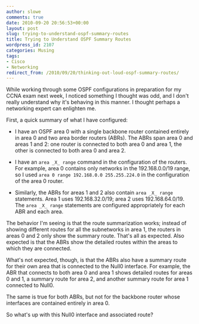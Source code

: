 ```yaml
---
author: slowe
comments: true
date: 2010-09-20 20:56:53+00:00
layout: post
slug: trying-to-understand-ospf-summary-routes
title: Trying to Understand OSPF Summary Routes
wordpress_id: 2107
categories: Musing
tags:
- Cisco
- Networking
redirect_from: /2010/09/20/thinking-out-loud-ospf-summary-routes/
---
```


While working through some OSPF configurations in preparation for my CCNA exam next week, I noticed something I thought was odd, and I don't really understand why it's behaving in this manner. I thought perhaps a networking expert can enlighten me.

First, a quick summary of what I have configured:

* I have an OSPF area 0 with a single backbone router contained entirely in area 0 and two area border routers (ABRs). The ABRs span area 0 and areas 1 and 2: one router is connected to both area 0 and area 1, the other is connected to both area 0 and area 2.

* I have an `area _X_ range` command in the configuration of the routers. For example, area 0 contains only networks in the 192.168.0.0/19 range, so I used `area 0 range 192.168.0.0 255.255.224.0` in the configuration of the area 0 router.

* Similarly, the ABRs for areas 1 and 2 also contain `area _X_ range` statements. Area 1 uses 192.168.32.0/19; area 2 uses 192.168.64.0/19. The `area _X_ range` statements are configured appropriately for each ABR and each area.

The behavior I'm seeing is that the route summarization works; instead of showing different routes for all the subnetworks in area 1, the routers in areas 0 and 2 only show the summary route. That's all as expected. Also expected is that the ABRs show the detailed routes within the areas to which they are connected.

What's not expected, though, is that the ABRs also have a summary route for their own area that is connected to the Null0 interface. For example, the ABR that connects to both area 0 and area 1 shows detailed routes for areas 0 and 1, a summary route for area 2, and another summary route for area 1 connected to Null0.

The same is true for both ABRs, but not for the backbone router whose interfaces are contained entirely in area 0.

So what's up with this Null0 interface and associated route?
